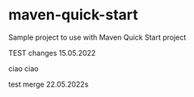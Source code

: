 # maven-quick-start
Sample project to use with Maven Quick Start project

TEST changes 15.05.2022

ciao ciao

test merge 22.05.2022s